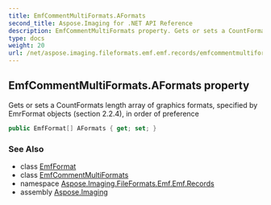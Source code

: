 ```yaml
---
title: EmfCommentMultiFormats.AFormats
second_title: Aspose.Imaging for .NET API Reference
description: EmfCommentMultiFormats property. Gets or sets a CountFormats length array of graphics formats specified by EmrFormat objects section 2.2.4 in order of preference
type: docs
weight: 20
url: /net/aspose.imaging.fileformats.emf.emf.records/emfcommentmultiformats/aformats/
---
```

## EmfCommentMultiFormats.AFormats property

Gets or sets a CountFormats length array of graphics formats, specified by EmrFormat objects (section 2.2.4), in order of preference

```csharp
public EmfFormat[] AFormats { get; set; }
```

### See Also

* class [EmfFormat](../../../aspose.imaging.fileformats.emf.emf.objects/emfformat/)
* class [EmfCommentMultiFormats](../)
* namespace [Aspose.Imaging.FileFormats.Emf.Emf.Records](../../emfcommentmultiformats/)
* assembly [Aspose.Imaging](../../../)


